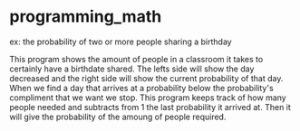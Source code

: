 # programming_math
ex: the probability of two or more people sharing a birthday

This program shows the amount of people in a classroom it takes to certainly have a birthdate shared. The lefts side will show the day decreased and the right side will show the current probability of that day.  When we find a day that arrives at a probability below the probability's compliment that we want we stop.  This program keeps track of how many people needed and subtracts from 1 the last probability it arrived at.  Then it will give the probability of the amoung of people required.
